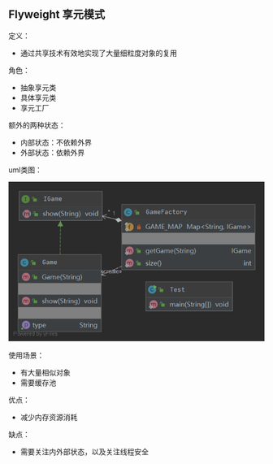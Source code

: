 ## Flyweight 享元模式

定义：
- 通过共享技术有效地实现了大量细粒度对象的复用

角色：
- 抽象享元类
- 具体享元类
- 享元工厂

额外的两种状态：
- 内部状态：不依赖外界
- 外部状态：依赖外界

uml类图：

![uml类图](java/uml.png)

使用场景：
- 有大量相似对象
- 需要缓存池

优点：
- 减少内存资源消耗

缺点：
- 需要关注内外部状态，以及关注线程安全